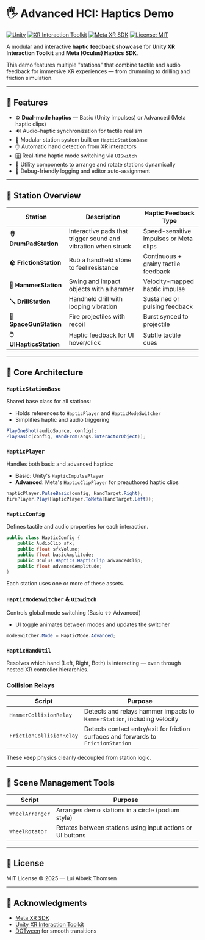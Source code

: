 # 🖐️ Advanced HCI: Haptics Demo

[![Unity](https://img.shields.io/badge/Unity-6+-black?logo=unity)](https://unity.com/)
[![XR Interaction Toolkit](https://img.shields.io/badge/XR%20Interaction%20Toolkit-3.0%2B-blue?logo=unity)](https://docs.unity3d.com/Packages/com.unity.xr.interaction.toolkit@3.0/)
[![Meta XR SDK](https://img.shields.io/badge/Meta%20XR%20SDK-Required-lightblue?logo=meta)](https://developer.oculus.com/)
[![License: MIT](https://img.shields.io/badge/License-MIT-green.svg)](LICENSE)

A modular and interactive **haptic feedback showcase** for **Unity XR Interaction Toolkit** and **Meta (Oculus) Haptics SDK**.

This demo features multiple "stations" that combine tactile and audio feedback for immersive XR experiences — from drumming to drilling and friction simulation.

---

## 🚀 Features

- ⚙️ **Dual-mode haptics** — Basic (Unity impulses) or Advanced (Meta haptic clips)
- 🔊 Audio–haptic synchronization for tactile realism
- 🧩 Modular station system built on `HapticStationBase`
- ✋ Automatic hand detection from XR interactors
- 🎛️ Real-time haptic mode switching via `UISwitch`
- 🧱 Utility components to arrange and rotate stations dynamically
- 🧠 Debug-friendly logging and editor auto-assignment

---

## 🧩 Station Overview

| Station | Description | Haptic Feedback Type |
|---------|-------------|----------------------|
| **🪘 DrumPadStation** | Interactive pads that trigger sound and vibration when struck | Speed-sensitive impulses or Meta clips |
| **🪨 FrictionStation** | Rub a handheld stone to feel resistance | Continuous + grainy tactile feedback |
| **🔨 HammerStation** | Swing and impact objects with a hammer | Velocity-mapped haptic impulse |
| **🪛 DrillStation** | Handheld drill with looping vibration | Sustained or pulsing feedback |
| **🔫 SpaceGunStation** | Fire projectiles with recoil | Burst synced to projectile |
| **🖱️ UIHapticsStation** | Haptic feedback for UI hover/click | Subtle tactile cues |

---

## 🧠 Core Architecture

### `HapticStationBase`

Shared base class for all stations:
- Holds references to `HapticPlayer` and `HapticModeSwitcher`
- Simplifies haptic and audio triggering

```csharp
PlayOneShot(audioSource, config);
PlayBasic(config, HandFrom(args.interactorObject));
```

### `HapticPlayer`

Handles both basic and advanced haptics:
- **Basic**: Unity's `HapticImpulsePlayer`
- **Advanced**: Meta's `HapticClipPlayer` for preauthored haptic clips

```csharp
hapticPlayer.PulseBasic(config, HandTarget.Right);
firePlayer.Play(HapticPlayer.ToMeta(HandTarget.Left));
```

### `HapticConfig`

Defines tactile and audio properties for each interaction.

```csharp
public class HapticConfig {
    public AudioClip sfx;
    public float sfxVolume;
    public float basicAmplitude;
    public Oculus.Haptics.HapticClip advancedClip;
    public float advancedAmplitude;
}
```

Each station uses one or more of these assets.

### `HapticModeSwitcher` & `UISwitch`

Controls global mode switching (Basic ↔ Advanced)
- UI toggle animates between modes and updates the switcher

```csharp
modeSwitcher.Mode = HapticMode.Advanced;
```

### `HapticHandUtil`

Resolves which hand (Left, Right, Both) is interacting — even through nested XR controller hierarchies.

### Collision Relays

| Script | Purpose |
|--------|---------|
| `HammerCollisionRelay` | Detects and relays hammer impacts to `HammerStation`, including velocity |
| `FrictionCollisionRelay` | Detects contact entry/exit for friction surfaces and forwards to `FrictionStation` |

These keep physics cleanly decoupled from station logic.

---

## 🧭 Scene Management Tools

| Script | Purpose |
|--------|---------|
| `WheelArranger` | Arranges demo stations in a circle (podium style) |
| `WheelRotator` | Rotates between stations using input actions or UI buttons |

---

## 🧾 License

MIT License © 2025 — Lui Albæk Thomsen

---

## 🙌 Acknowledgments

- [Meta XR SDK](https://developer.oculus.com/)
- [Unity XR Interaction Toolkit](https://docs.unity3d.com/Packages/com.unity.xr.interaction.toolkit@latest)
- [DOTween](http://dotween.demigiant.com/) for smooth transitions
